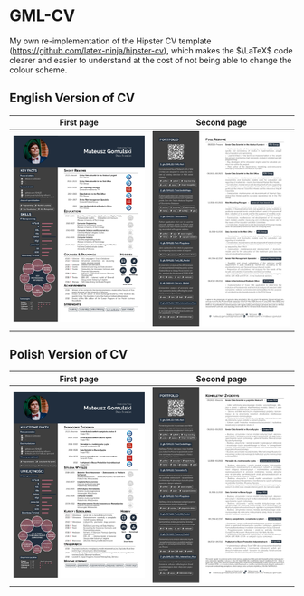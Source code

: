 # GML-CV
My own re-implementation of the Hipster CV template (https://github.com/latex-ninja/hipster-cv), which makes the $\LaTeX$ code clearer and easier to understand at the cost of not being able to change the colour scheme.

## English Version of CV

First page            |  Second page
:-------------------------:|:-------------------------:
![](/imgs/Mateusz_Gomulski_CV_page_1.jpg)  |  ![](/imgs/Mateusz_Gomulski_CV_page_2.jpg)

## Polish Version of CV

First page           |  Second page
:-------------------------:|:-------------------------:
![](/imgs/Mateusz_Gomulski_CV_PL_page_1.jpg)  |  ![](/imgs/Mateusz_Gomulski_CV_PL_page_2.jpg)
